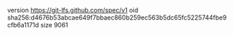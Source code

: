 version https://git-lfs.github.com/spec/v1
oid sha256:d4676b53abcae649f7bbaec860b259ec563b5dc65fc5225744fbe9cfb6a1171d
size 9061
